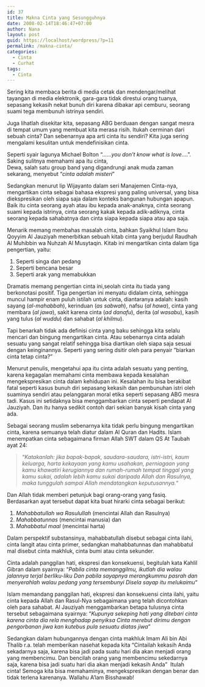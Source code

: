 ```yaml
---
id: 37
title: Makna Cinta yang Sesungguhnya
date: 2008-02-14T18:46:47+07:00
author: Nana
layout: post
guid: https://localhost/wordpress/?p=11
permalink: /makna-cinta/
categories:
  - Cinta
  - Curhat
tags:
  - Cinta
---
```

Sering kita membaca berita di media cetak dan mendengar/melihat tayangan di media elektronik, gara-gara tidak direstui orang tuanya, sepasang kekasih nekat bunuh diri karena dibakar api cemburu, seorang suami tega membunuh istrinya sendiri.

Juga lihatlah disekitar kita, sepasang ABG berduaan dengan sangat mesra di tempat umum yang membuat kita merasa risih. Itukah cerminan dari sebuah cinta? Dan sebenarnya apa arti cinta itu sendiri? Kita juga sering mengalami kesulitan untuk mendefinisikan cinta.

Seperti syair lagunya Michael Bolton “……_you don’t know what is love_….”. Saking sulitnya memahami apa itu cinta,  
Dewa, salah satu group band yang digandrungi anak muda zaman sekarang, menyebut “_cinta adalah misteri_”

Sedangkan menurut Iip Wijayanto dalam seri Manajemen Cinta-nya, mengartikan cinta sebagai bahasa ekspresi yang paling universal, yang bisa diekspresikan oleh siapa saja dalam konteks bangunan hubungan apapun. Baik itu cinta seorang ayah atau ibu kepada anak-anaknya, cinta seorang suami kepada istrinya, cinta seorang kakak kepada adik-adiknya, cinta seorang kepada sahabatnya dan cinta siapa kepada siapa atau apa saja.

Menarik memang membahas masalah cinta, bahkan Syaikhul Islam Ibnu Qoyyim Al Jauziyah menerbitkan sebuah kitab cinta yang berjudul Raudhah Al Muhibbin wa Nuhzah Al Musytaqin. Kitab ini mengartikan cinta dalam tiga pengertian, yaitu:

  1. Seperti singa dan pedang
  2. Seperti bencana besar
  3. Seperti arak yang memabukkan

Dramatis memang pengertian cinta ini,seolah cinta itu tiada yang berkonotasi positif. Tiga pengertian ini menyatu didalam cinta, sehingga muncul hampir enam puluh istilah untuk cinta, diantaranya adalah: kasih sayang (_al-mahabbah_), kerinduan (_as sabwah_), nafsu (_al hawa_), cinta yang membara (_al jawa_), sakit karena cinta (_ad danafu_), derita (_al wasabu_), kasih yang tulus (_al wuddu_) dan sahabat (_al khilmu_).

Tapi benarkah tidak ada definisi cinta yang baku sehingga kita selalu mencari dan bingung mengartikan cinta. Atau sebenarnya cinta adalah sesuatu yang sangat relatif sehingga bisa diartikan oleh siapa saja sesuai dengan keinginannya. Seperti yang sering dsitir oleh para penyair ”biarkan cinta tetap cinta?”

Menurut penulis, mengetahui apa itu cinta adalah sesuatu yang penting, karena kegagalan memahami cinta membawa kepada kesalahan mengekspresikan cinta dalam kehidupan ini. Kesalahan itu bisa berakibat fatal seperti kasus bunuh diri sepasang kekasih dan pembunuhan istri oleh suaminya sendiri atau pelanggaran moral etika seperti sepasang ABG mesra tadi. Kasus ini setidaknya bisa menggambarkan cinta seperti pendapat Al Jauziyah. Dan itu hanya sedikit contoh dari sekian banyak kisah cinta yang ada.

Sebagai seorang muslim sebenarnya kita tidak perlu bingung mengartikan cinta, karena semuanya telah diatur dalam Al Quran dan Hadits. Islam menempatkan cinta sebagaimana firman Allah SWT dalam QS At Taubah ayat 24:

> “_Katakanlah: jika bapak-bapak, saudara-saudara, istri-istri, kaum keluarga, harta kekayaan yang kamu usahakan,_ _perniagaan yang kamu khawatiri kerugiannya dan rumah-rumah tempat tinggal yang kamu sukai, adalah lebih kamu sukai daripada Allah dan Rasulnya, maka tunggulah sampai Allah mendatangkan keputusannya._&#8220;

Dan Allah tidak memberi petunjuk bagi orang-orang yang fasiq. Berdasarkan ayat tersebut dapat kita buat hirarki cinta sebagai berikut:

  1. _Mahabbatullah wa Rasulullah_ (mencintai Allah dan Rasulnya)
  2. _Mahabbatunnas_ (mencintai manusia) dan
  3. _Mahabbatul maal_ (mencintai harta)

Dalam perspektif substansinya, mahabbatullah disebut sebagai cinta ilahi, cinta langit atau cinta primer, sedangkan mahabbatunnas dan mahabbatul mal disebut cinta makhluk, cinta bumi atau cinta sekunder.

Cinta adalah panggilan hati, ekspresi dan konsekuensi, begitulah kata Kahlil Gibran dalam syairnya: “_Pabila cinta memanggilmu, ikutlah dia walau jalannya terjal berliku-liku Dan pabila sayapnya merangkummu pasrah dan menyerahlah walau pedang yang tersembunyi Disela sayap itu melukaimu_“

Islam memandang panggilan hati, ekspresi dan konsekuensi cinta ilahi, yaitu cinta kepada Allah dan Rasul-Nya sebagaimana yang telah dicontohkan oleh para sahabat. Al Jauziyah menggambarkan betapa tulusnya cinta tersebut sebagaimana syairnya: “_Kupunya sekeping hati yang ditebari cinta  karena cinta dia rela menghadap penyiksa Cinta merebut dirimu dengan pengorbanan jiwa kan kutebus pula sesuatu diatas jiwa_”

Sedangkan dalam hubungannya dengan cinta makhluk Imam Ali bin Abi Thalib r.a. telah memberikan nasehat kepada kita “Cintailah kekasih Anda sekadarnya saja, karena bisa jadi pada suatu hari dia akan menjadi orang yang membencimu. Dan bencilah orang yang membencimu sekedarnya saja, karena bisa jadi suatu hari dia akan menjadi kekasih Anda”  Itulah cinta! Semoga kita bisa memahaminya, mengekspresikan dengan benar dan tidak terlena karenanya. Wallahu A’lam Bisshawab!